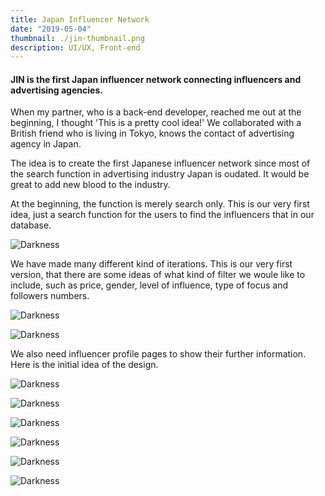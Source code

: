 ```yaml
---
title: Japan Influencer Network
date: "2019-05-04"
thumbnail: ./jin-thumbnail.png
description: UI/UX, Front-end
---
```


#### JIN is the first Japan influencer network connecting influencers and advertising agencies.

When my partner, who is a back-end developer, reached me out at the beginning, I thought 'This is a pretty cool idea!' We collaborated with a British friend who is living in Tokyo, knows the contact of advertising agency in Japan.

The idea is to create the first Japanese influencer network since most of the search function in advertising industry Japan is oudated. It would be great to add new blood to the industry.

At the beginning, the function is merely search only. This is our very first idea, just a search function for the users to find the influencers that in our database.

<div class="kg-card kg-image-card">

![Darkness](./search-page1.png)

</div>

We have made many different kind of iterations. This is our very first version, that there are some ideas of what kind of filter we woule like to include, such as price, gender, level of influence, type of focus and followers numbers.

<div class="kg-card kg-image-card">

![Darkness](./filter-page-model.png)

</div>

<div class="kg-card kg-image-card">

![Darkness](./search-page-model.png)

</div>

We also need influencer profile pages to show their further information. Here is the initial idea of the design.

<div class="kg-card kg-image-card">

![Darkness](./influencer-dashboard-1.png)

</div>

<div class="kg-card kg-image-card">

![Darkness](./influencer-dashboard-2.png)

</div>

<div class="kg-card kg-image-card">

![Darkness](./influencer-dashboard-3.png)

</div>

<div class="kg-card kg-image-card">

![Darkness](./influencer-dashboard-4.png)

</div>

<div class="kg-card kg-image-card">

![Darkness](./influencer-dashboard-5.png)

</div>

<div class="kg-card kg-image-card">

![Darkness](./filter.png)

</div>
